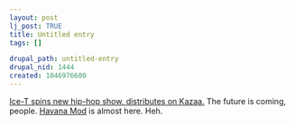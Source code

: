 ```yaml
--- 
layout: post
lj_post: TRUE
title: Untitled entry
tags: []

drupal_path: untitled-entry
drupal_nid: 1444
created: 1046976600
---
```

<a href="http://news.com.com/2100-1027-991396.html?tag=fd_top">Ice-T spins new hip-hop show, distributes on Kazaa.</a> The future is coming, people. <a href="http://www.havana-mod.com">Havana Mod</a> is almost here. Heh.
